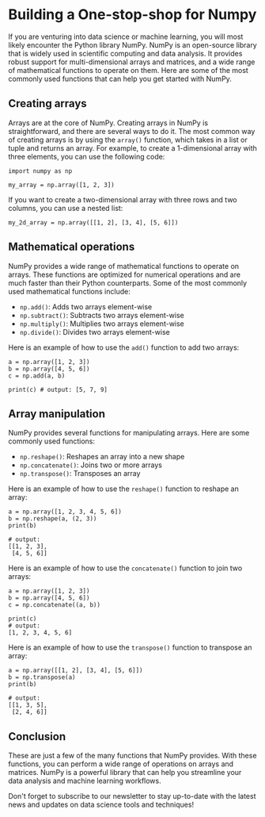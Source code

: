 # Building a One-stop-shop for Numpy

If you are venturing into data science or machine learning, you will most likely encounter the Python library NumPy. NumPy is an open-source library that is widely used in scientific computing and data analysis. It provides robust support for multi-dimensional arrays and matrices, and a wide range of mathematical functions to operate on them. Here are some of the most commonly used functions that can help you get started with NumPy.

## Creating arrays

Arrays are at the core of NumPy. Creating arrays in NumPy is straightforward, and there are several ways to do it. The most common way of creating arrays is by using the `array()` function, which takes in a list or tuple and returns an array. For example, to create a 1-dimensional array with three elements, you can use the following code:

```
import numpy as np

my_array = np.array([1, 2, 3])
```

If you want to create a two-dimensional array with three rows and two columns, you can use a nested list:

```
my_2d_array = np.array([[1, 2], [3, 4], [5, 6]])
```

## Mathematical operations

NumPy provides a wide range of mathematical functions to operate on arrays. These functions are optimized for numerical operations and are much faster than their Python counterparts. Some of the most commonly used mathematical functions include:

- `np.add()`: Adds two arrays element-wise
- `np.subtract()`: Subtracts two arrays element-wise
- `np.multiply()`: Multiplies two arrays element-wise
- `np.divide()`: Divides two arrays element-wise

Here is an example of how to use the `add()` function to add two arrays:

```
a = np.array([1, 2, 3])
b = np.array([4, 5, 6])
c = np.add(a, b)

print(c) # output: [5, 7, 9]
```

## Array manipulation

NumPy provides several functions for manipulating arrays. Here are some commonly used functions:

- `np.reshape()`: Reshapes an array into a new shape
- `np.concatenate()`: Joins two or more arrays
- `np.transpose()`: Transposes an array

Here is an example of how to use the `reshape()` function to reshape an array:

```
a = np.array([1, 2, 3, 4, 5, 6])
b = np.reshape(a, (2, 3))
print(b) 

# output: 
[[1, 2, 3], 
 [4, 5, 6]]
```

Here is an example of how to use the `concatenate()` function to join two arrays:

```
a = np.array([1, 2, 3])
b = np.array([4, 5, 6])
c = np.concatenate((a, b))

print(c) 
# output: 
[1, 2, 3, 4, 5, 6]
```

Here is an example of how to use the `transpose()` function to transpose an array:

```
a = np.array([[1, 2], [3, 4], [5, 6]])
b = np.transpose(a)
print(b)

# output: 
[[1, 3, 5], 
 [2, 4, 6]]
```

## Conclusion

These are just a few of the many functions that NumPy provides. With these functions, you can perform a wide range of operations on arrays and matrices. NumPy is a powerful library that can help you streamline your data analysis and machine learning workflows.

Don't forget to subscribe to our newsletter to stay up-to-date with the latest news and updates on data science tools and techniques!
